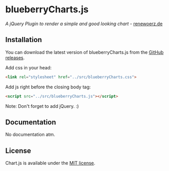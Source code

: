 # blueberryCharts.js

*A jQuery Plugin to render a simple and good looking chart* - [renewoerz.de](https://www.renewoerz.de)

## Installation

You can download the latest version of blueberryCharts.js from the [GitHub releases](https://github.com/iseries/blueberryCharts.js/releases).

Add css in your head:

```html
<link rel="stylesheet" href="../src/blueberryCharts.css">
```

Add js right before the closing body tag:

```html
<script src="../src/blueberryCharts.js"></script>
```

Note: Don't forget to add jQuery. :)

## Documentation

No documentation atm.

## License

Chart.js is available under the [MIT license](http://opensource.org/licenses/MIT).
